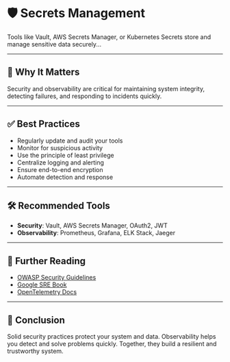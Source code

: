 # 🛡️ Secrets Management

Tools like Vault, AWS Secrets Manager, or Kubernetes Secrets store and manage sensitive data securely...

---

## 📌 Why It Matters

Security and observability are critical for maintaining system integrity, detecting failures, and responding to incidents quickly.

---

## ✅ Best Practices

- Regularly update and audit your tools
- Monitor for suspicious activity
- Use the principle of least privilege
- Centralize logging and alerting
- Ensure end-to-end encryption
- Automate detection and response

---

## 🛠 Recommended Tools

- **Security**: Vault, AWS Secrets Manager, OAuth2, JWT
- **Observability**: Prometheus, Grafana, ELK Stack, Jaeger

---

## 📘 Further Reading

- [OWASP Security Guidelines](https://owasp.org)
- [Google SRE Book](https://sre.google/books/)
- [OpenTelemetry Docs](https://opentelemetry.io)

---

## 💬 Conclusion

Solid security practices protect your system and data. Observability helps you detect and solve problems quickly. Together, they build a resilient and trustworthy system.
